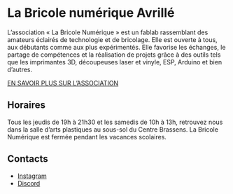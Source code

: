 # La Bricole numérique Avrillé

L’association « La Bricole Numérique » est un fablab rassemblant des amateurs éclairés de technologie et de bricolage. Elle est ouverte à tous, aux débutants comme aux plus expérimentés. Elle favorise les échanges, le partage de compétences et la réalisation de projets grâce à des outils tels que les imprimantes 3D, découpeuses laser et vinyle, ESP, Arduino et bien d’autres.

[EN SAVOIR PLUS SUR L’ASSOCIATION](https://labricolenumerique.fr)

## Horaires
Tous les jeudis de 19h à 21h30 et les samedis de 10h à 13h,
retrouvez nous dans la salle d’arts plastiques au sous-sol du Centre Brassens.
La Bricole Numérique est fermée pendant les vacances scolaires.

## Contacts

* [Instagram](https://www.instagram.com/labricolenumerique)
* [Discord](https://discord.gg/ys2DGTmNnM)
